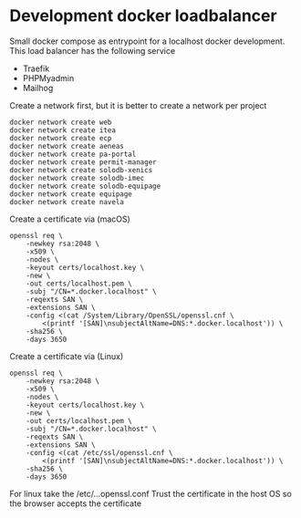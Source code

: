 # Development docker loadbalancer

Small docker compose as entrypoint for a localhost docker development. This load balancer has the following service

* Traefik
* PHPMyadmin
* Mailhog

Create a network first, but it is better to create a network per project

```shell
docker network create web 
docker network create itea 
docker network create ecp 
docker network create aeneas 
docker network create pa-portal 
docker network create permit-manager
docker network create solodb-xenics
docker network create solodb-imec
docker network create solodb-equipage
docker network create equipage
docker network create navela

```

Create a certificate via (macOS)

```shell
openssl req \
    -newkey rsa:2048 \
    -x509 \
    -nodes \
    -keyout certs/localhost.key \
    -new \
    -out certs/localhost.pem \
    -subj "/CN=*.docker.localhost" \
    -reqexts SAN \
    -extensions SAN \
    -config <(cat /System/Library/OpenSSL/openssl.cnf \
        <(printf '[SAN]\nsubjectAltName=DNS:*.docker.localhost')) \
    -sha256 \
    -days 3650
```

Create a certificate via (Linux)

```shell
openssl req \
    -newkey rsa:2048 \
    -x509 \
    -nodes \
    -keyout certs/localhost.key \
    -new \
    -out certs/localhost.pem \
    -subj "/CN=*.docker.localhost" \
    -reqexts SAN \
    -extensions SAN \
    -config <(cat /etc/ssl/openssl.cnf \
        <(printf '[SAN]\nsubjectAltName=DNS:*.docker.localhost')) \
    -sha256 \
    -days 3650
```

For linux take the /etc/...openssl.conf Trust the certificate in the host OS so the browser accepts the certificate